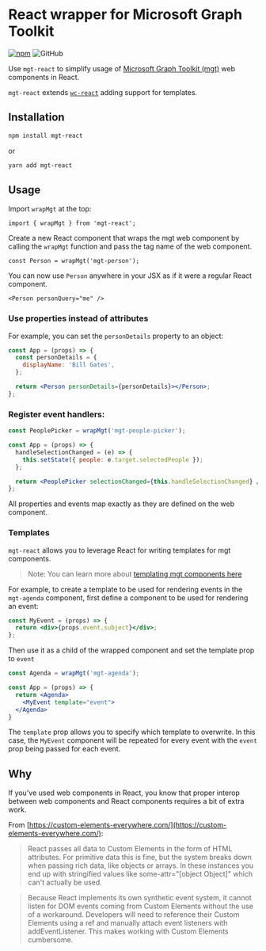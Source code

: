 # React wrapper for Microsoft Graph Toolkit

[![npm](https://img.shields.io/npm/v/mgt-react?style=for-the-badge)](https://www.npmjs.com/package/mgt-react) ![GitHub](https://img.shields.io/github/license/nmetulev/mgt-react?style=for-the-badge)

Use `mgt-react` to simplify usage of [Microsoft Graph Toolkit (mgt)](https://aka.ms/mgt) web components in React.

`mgt-react` extends [`wc-react`](https://github.com/nmetulev/wc-react) adding support for templates.

## Installation

```bash
npm install mgt-react
```

or

```bash
yarn add mgt-react
```

## Usage

Import `wrapMgt` at the top:

```tsx
import { wrapMgt } from 'mgt-react';
```

Create a new React component that wraps the mgt web component by calling the `wrapMgt` function and pass the tag name of the web component.

```tsx
const Person = wrapMgt('mgt-person');
```

You can now use `Person` anywhere in your JSX as if it were a regular React component.

```tsx
<Person personQuery="me" />
```

### Use properties instead of attributes

For example, you can set the `personDetails` property to an object:

```jsx
const App = (props) => {
  const personDetails = {
    displayName: 'Bill Gates',
  };

  return <Person personDetails={personDetails}></Person>;
};
```

### Register event handlers:

```jsx
const PeoplePicker = wrapMgt('mgt-people-picker');

const App = (props) => {
  handleSelectionChanged = (e) => {
    this.setState({ people: e.target.selectedPeople });
  };

  return <PeoplePicker selectionChanged={this.handleSelectionChanged} />;
};
```

All properties and events map exactly as they are defined on the web component.

### Templates

`mgt-react` allows you to leverage React for writing templates for mgt components.

> Note: You can learn more about [templating mgt components here](https://docs.microsoft.com/graph/toolkit/templates)

For example, to create a template to be used for rendering events in the `mgt-agenda` component, first define a component to be used for rendering an event:

```jsx
const MyEvent = (props) => {
  return <div>{props.event.subject}</div>;
};
```

Then use it as a child of the wrapped component and set the template prop to `event`

```jsx
const Agenda = wrapMgt('mgt-agenda');

const App = (props) => {
  return <Agenda>
    <MyEvent template="event">
  </Agenda>
}
```

The `template` prop allows you to specify which template to overwrite. In this case, the `MyEvent` component will be repeated for every event with the `event` prop being passed for each event.

## Why

If you've used web components in React, you know that proper interop between web components and React components requires a bit of extra work.

From [https://custom-elements-everywhere.com/](https://custom-elements-everywhere.com/):

> React passes all data to Custom Elements in the form of HTML attributes. For primitive data this is fine, but the system breaks down when passing rich data, like objects or arrays. In these instances you end up with stringified values like some-attr="[object Object]" which can't actually be used.

> Because React implements its own synthetic event system, it cannot listen for DOM events coming from Custom Elements without the use of a workaround. Developers will need to reference their Custom Elements using a ref and manually attach event listeners with addEventListener. This makes working with Custom Elements cumbersome.
